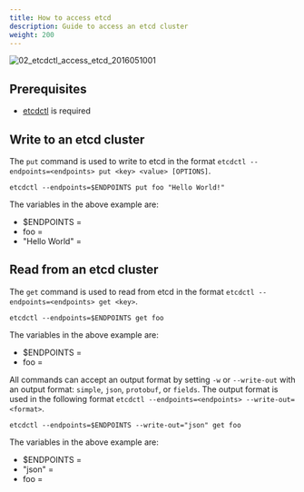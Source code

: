 ```yaml
---
title: How to access etcd
description: Guide to access an etcd cluster
weight: 200
---
```



![02_etcdctl_access_etcd_2016051001](https://storage.googleapis.com/etcd/demo/02_etcdctl_access_etcd_2016051001.gif)

## Prerequisites

- [etcdctl](/docs/v3.5/dev-guide/interacting_v3/) is required

## Write to an etcd cluster

The `put` command is used to write to etcd in the format `etcdctl --endpoints=<endpoints> put <key> <value> [OPTIONS]`.

```shell
etcdctl --endpoints=$ENDPOINTS put foo "Hello World!"
```
The variables in the above example are:
- $ENDPOINTS = <endpoints>
- foo = <key>
- "Hello World" = <value>

## Read from an etcd cluster

The `get` command is used to read from etcd in the format `etcdctl --endpoints=<endpoints> get <key>`.

```shell
etcdctl --endpoints=$ENDPOINTS get foo
```

The variables in the above example are:
- $ENDPOINTS = <endpoints>
- foo = <key>

All commands can accept an output format by setting `-w` or `--write-out` with an output format: `simple`, `json`, `protobuf`, or `fields`.
The output format is used in the following format `etcdctl --endpoints=<endpoints> --write-out=<format>`.

```shell
etcdctl --endpoints=$ENDPOINTS --write-out="json" get foo
```

The variables in the above example are:
- $ENDPOINTS = <endpoints>
- "json" = <format>
- foo = <value>
